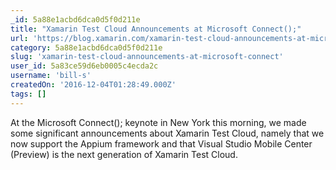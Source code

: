 ```yaml
---
_id: 5a88e1acbd6dca0d5f0d211e
title: "Xamarin Test Cloud Announcements at Microsoft Connect();"
url: 'https://blog.xamarin.com/xamarin-test-cloud-announcements-at-microsoft-connect/'
category: 5a88e1acbd6dca0d5f0d211e
slug: 'xamarin-test-cloud-announcements-at-microsoft-connect'
user_id: 5a83ce59d6eb0005c4ecda2c
username: 'bill-s'
createdOn: '2016-12-04T01:28:49.000Z'
tags: []
---
```


At the Microsoft Connect(); keynote in New York this morning, we made some significant announcements about Xamarin Test Cloud, namely that we now support the Appium framework and that Visual Studio Mobile Center (Preview) is the next generation of Xamarin Test Cloud.
